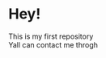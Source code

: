 # Hey!
This is my first repository <br>
Yall can contact me throgh<br>
<a href="https://www.instagram.com/om_mhaske7/"></a>
